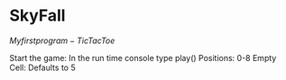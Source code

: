 # SkyFall

$My first program - Tic Tac Toe$

Start the game: In the run time console type play()
Positions: 0-8 
Empty Cell: Defaults to 5
